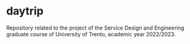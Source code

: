 # daytrip
Repository related to the project of the Service Design and Engineering graduate course of University of Trento, academic year 2022/2023.
